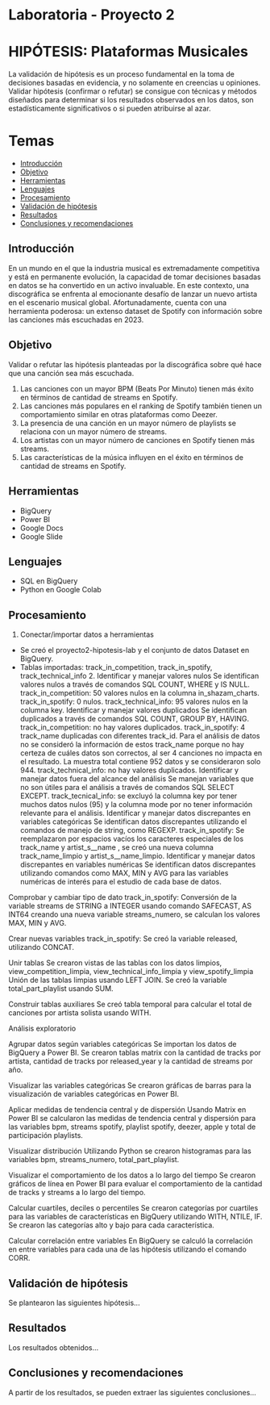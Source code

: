 # Laboratoria - Proyecto 2

# HIPÓTESIS: Plataformas Musicales

La validación de hipótesis es un proceso fundamental en la toma de decisiones basadas en evidencia, y no solamente en creencias u opiniones. Validar hipótesis (confirmar o refutar) se consigue con técnicas y métodos diseñados para determinar si los resultados observados en los datos, son estadísticamente significativos o si pueden atribuirse al azar.

# Temas

- [Introducción](#introducción)
- [Objetivo](#objetivo)
- [Herramientas](#herramientas)
- [Lenguajes](#lenguajes)
- [Procesamiento ](#procesamiento)
- [Validación de hipótesis](#validación-de-hipótesis)
- [Resultados](#resultados)
- [Conclusiones y recomendaciones](#conclusiones-y-recomendaciones)

## Introducción
En un mundo en el que la industria musical es extremadamente competitiva y está en permanente evolución, la capacidad de tomar decisiones basadas en datos se ha convertido en un activo invaluable. En este contexto, una discográfica se enfrenta al emocionante desafío de lanzar un nuevo artista en el escenario musical global. Afortunadamente, cuenta con una herramienta poderosa: un extenso dataset de Spotify con información sobre las canciones más escuchadas en 2023.

## Objetivo

Validar o refutar las hipótesis planteadas por la discográfica sobre qué hace que una canción sea más escuchada.
  
  1. Las canciones con un mayor BPM (Beats Por Minuto) tienen más éxito en términos de cantidad de streams en Spotify.
  2. Las canciones más populares en el ranking de Spotify también tienen un comportamiento similar en otras plataformas como Deezer.
  3. La presencia de una canción en un mayor número de playlists se relaciona con un mayor número de streams.
  4. Los artistas con un mayor número de canciones en Spotify tienen más streams.
  5. Las características de la música influyen en el éxito en términos de cantidad de streams en Spotify.

## Herramientas
* BigQuery
* Power BI
* Google Docs
* Google Slide

## Lenguajes
* SQL en BigQuery
* Python en Google Colab

## Procesamiento
  1. Conectar/importar datos a herramientas
* Se creó el proyecto2-hipotesis-lab y el conjunto de datos Dataset en BigQuery.
* Tablas importadas: track_in_competition, track_in_spotify, track_technical_info
  2. Identificar y manejar valores nulos
Se identifican valores nulos a través de comandos SQL COUNT, WHERE y IS NULL.
track_in_competition: 50 valores nulos en la columna in_shazam_charts.
track_in_spotify: 0 nulos.
track_technical_info: 95 valores nulos en la columna key.
Identificar y manejar valores duplicados
Se identifican duplicados a través de comandos SQL COUNT, GROUP BY, HAVING.
track_in_competition: no hay valores duplicados.
track_in_spotify: 4 track_name duplicadas con diferentes track_id. Para el análisis de datos no se consideró la información de estos track_name porque no hay certeza de cuáles datos son correctos, al ser 4 canciones no impacta en el resultado. La muestra total contiene 952 datos y se consideraron solo 944.
track_technical_info: no hay valores duplicados.
Identificar y manejar datos fuera del alcance del análisis
Se manejan variables que no son útiles para el análisis a través de comandos SQL SELECT EXCEPT.
track_tecnical_info: se excluyó la columna key por tener muchos datos nulos (95) y la columna mode por no tener información relevante para el análisis.
Identificar y manejar datos discrepantes en variables categóricas
Se identifican datos discrepantes utilizando el comandos de manejo de string, como REGEXP.
track_in_spotify: Se reemplazaron por espacios vacíos los caracteres especiales de los track_name y artist_s__name , se creó una nueva columna track_name_limpio y artist_s__name_limpio.
Identificar y manejar datos discrepantes en variables numéricas
Se identifican datos discrepantes utilizando comandos como MAX, MIN y AVG para las variables numéricas de interés para el estudio de cada base de datos.

Comprobar y cambiar tipo de dato
track_in_spotify: Conversión de la variable streams de STRING a INTEGER usando comando SAFECAST, AS INT64 creando una nueva variable streams_numero, se calculan los valores MAX, MIN y AVG.

Crear nuevas variables
track_in_spotify: Se creó la variable released, utilizando CONCAT.

Unir tablas
Se crearon vistas de las tablas con los datos limpios, view_competition_limpia, view_technical_info_limpia y view_spotify_limpia
Unión de las tablas limpias usando LEFT JOIN.
Se creó la variable total_part_playlist usando SUM.

Construir tablas auxiliares
Se creó tabla temporal para calcular el total de canciones por artista solista usando WITH.

Análisis exploratorio

Agrupar datos según variables categóricas
Se importan los datos de BigQuery a Power BI.
Se crearon tablas matrix con la cantidad de tracks por artista, cantidad de tracks por released_year y la cantidad de streams por año.

Visualizar las variables categóricas
Se crearon gráficas de barras para la visualización de variables categóricas en Power BI.

Aplicar medidas de tendencia central y de dispersión
Usando Matrix en Power BI se calcularon las medidas de tendencia central y dispersión para las variables bpm, streams spotify, playlist spotify, deezer, apple y total de participación playlists.

Visualizar distribución
Utilizando Python se crearon histogramas para las variables bpm, streams_numero, total_part_playlist.

Visualizar el comportamiento de los datos a lo largo del tiempo
Se crearon gráficos de línea en Power BI para evaluar el comportamiento de la cantidad de tracks y streams a lo largo del tiempo.

Calcular cuartiles, deciles o percentiles
Se crearon categorías por cuartiles para las variables de características en BigQuery utilizando WITH, NTILE, IF.
Se crearon las categorías alto y bajo para cada característica.

Calcular correlación entre variables
En BigQuery se calculó la correlación en entre variables para cada una de las hipótesis utilizando el comando CORR.


## Validación de hipótesis
Se plantearon las siguientes hipótesis...

## Resultados
Los resultados obtenidos...

## Conclusiones y recomendaciones
A partir de los resultados, se pueden extraer las siguientes conclusiones...
